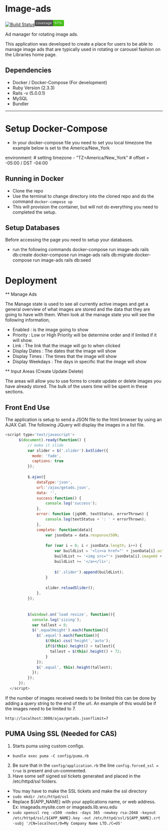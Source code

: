 # Image-ads

[![Build Status](https://travis-ci.org/wvulibraries/image-ads.svg?branch=master)](https://travis-ci.org/wvulibraries/image-ads)![Coverage Status](/image-ads/coverage/coverage.png?raw=true)

Ad manager for rotating image ads.

This application was developed to create a place for users to be able to manage image ads that are typically used in rotating or carousel fashion on the Libraries home page.  

## Dependencies
  - Docker / Docker-Compose (For development)
  - Ruby Version (2.3.3)
  - Rails -v (5.0.0.1)
  - MySQL
  - Bundler
---

# Setup Docker-Compose
  - In your docker-compose file you need to set you local timezone the example below is set to the America/New_York

  environment:
    # setting timezone
    - "TZ=America/New_York" # offset = -05:00 / DST -04:00

## Running in Docker

  - Clone the repo
  - Use the terminal to change directory into the cloned repo and do the command `docker-compose up`
  - This will provision the container, but will not do everything you need to completed the setup.

## Setup Databases
  Before accessing the page you need to setup your databases.

  - run the following commands
    docker-compose run image-ads rails db:create
    docker-compose run image-ads rails db:migrate
    docker-compose run image-ads rails db:seed

# Deployment

** Manage Ads

The Manage state is used to see all currently active images and get a general overview of what images are stored and the data that they are going to have with them.  When look at the manage state you will see the following information,

 - Enabled : is the image going to show
 - Priority : Low or High Priority will be determine order and if limited if it will show.  
 - Link : The link that the image will go to when clicked
 - Display Dates : The dates that the image will show
 - Display Times : The times that the image will show
 - Display Weekdays : The days in specific that the image will show

** Input Areas (Create Update Delete)

The areas will allow you to use forms to create update or delete images you have already stored.  The bulk of the users time will be spent in these sections.

## Front End Use

The application is setup to send a JSON file to the html browser by using an AJAX Call. The following JQuery will display the images in a list file.   

``` javascript
<script type='text/javascript'>
      $(document).ready(function() {
          // make it slide
          var slider = $('.slider').bxSlider({
            mode: 'fade',
            captions: true
          });

          $.ajax({
              dataType:'json',
              url:'/ajax/getads.json',
              data: '',
              success:function() {
                  console.log('success');
              },
              error: function (jqXHR, textStatus, errorThrown) {
                  console.log(textStatus + ': ' + errorThrown);
              },
              complete: function(data){
                  var jsonData = data.responseJSON;

                  for (var i = 0; i < jsonData.length; i++) {
                      var buildList = '<li><a href="' + jsonData[i].actionUrl +'">';
                      buildList += '<img src="'+ jsonData[i].imageAd +'" alt="' + jsonData[i].altText + '" title="' + jsonData[i].name + '" />';
                      buildList += '</a></li>';

                      $('.slider').append(buildList);
                  }

                  slider.reloadSlider();
              },
          });


          $(window).on('load resize', function(){
            console.log('sizing');
            var tallest = 0;
            $('.equalHeight').each(function(){
              $('.equal').each(function(){
                  $(this).css('height','auto');
                  if($(this).height() > tallest){
                    tallest = $(this).height() + 72;
                  }
              });
              $('.equal', this).height(tallest);
            });
          });
      });
  </script>
 ```


If the number of images received needs to be limited this can be done by adding a query string to the end of the url.  An example of this would be if the images need to be limited to 7.  

	http://localhost:3000/ajax/getads.json?limit=7

## PUMA Using SSL (Needed for CAS)

1. Starts puma using custom configs.
  - `bundle exec puma -C config/puma.rb`
2. Be sure that in the `config/application.rb` the line `config.forced_ssl = true` is present and un-commented.
3. Have some self signed ssl tickets generated and placed in the /etc/httpd/ssl folders.
  - You may have to make the SSL tickets and make the ssl directory
  - `sudo mkdir /etc/httpd/ssl`
  - Replace ${APP_NAME} with your applications name, or web address.  Ex: imageads.mysite.com or imageads.lib.wvu.edu
  - `sudo openssl req -x509 -nodes -days 365 -newkey rsa:2048 -keyout /etc/httpd/ssl/${APP_NAME}.key -out /etc/httpd/ssl/${APP_NAME}.crt -subj '/CN=localhost/O=My Company Name LTD./C=US'`
